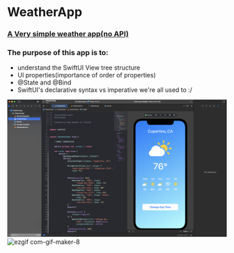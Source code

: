 # WeatherApp 
### <ins>A Very simple weather app(no API)</ins>
### The purpose of this app is to: 
- understand the SwiftUI View tree structure
- UI properties(importance of order of properties)
- @State and @Bind
- SwiftUI's declarative syntax vs imperative we're all used to :/ 

![screenshot](https://raw.githubusercontent.com/adammgerber/images/main/weatherapp.png)
![ezgif com-gif-maker-8](https://user-images.githubusercontent.com/104106003/190865871-8b91c856-14fd-4a7d-902d-f5b7803becb0.gif)

